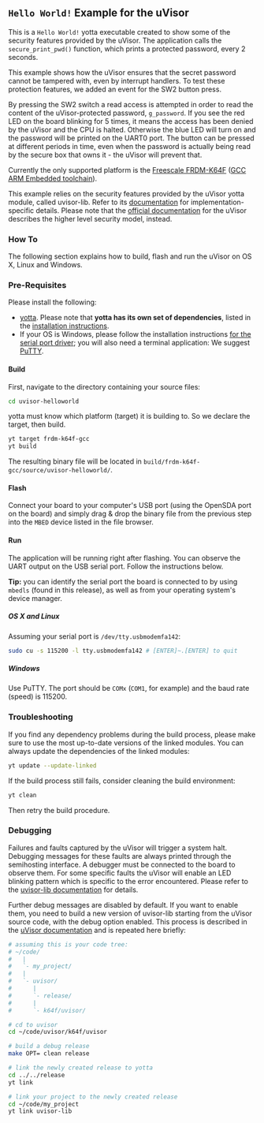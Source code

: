 ## `Hello World!` Example for the uVisor

This is a `Hello World!` yotta executable created to show some of the security features provided by the uVisor. The application calls the `secure_print_pwd()` function, which prints a protected password, every 2 seconds.

This example shows how the uVisor ensures that the secret password cannot be tampered with, even by interrupt handlers. To test these protection features, we added an event for the SW2 button press.

By pressing the SW2 switch a read access is attempted in order to read the content of the uVisor-protected password, `g_password`. If you see the red LED on the board blinking for 5 times, it means the access has been denied by the uVisor and the CPU is halted. Otherwise the blue LED will turn on and the password will be printed on the UART0 port. The button can be pressed at different periods in time, even when the password is actually being read by the secure box that owns it - the uVisor will prevent that.

Currently the only supported platform is the [Freescale FRDM-K64F](http://developer.mbed.org/platforms/FRDM-K64F/) ([GCC ARM Embedded toolchain](https://launchpad.net/gcc-arm-embedded)).

This example relies on the security features provided by the uVisor yotta module, called uvisor-lib. Refer to its [documentation](https://github.com/ARMmbed/uvisor-lib) for implementation-specific details. Please note that the [official documentation](https://github.com/ARMmbed/uvisor) for the uVisor describes the higher level security model, instead.

### How To

The following section explains how to build, flash and run the uVisor on OS X, Linux and Windows.

### Pre-Requisites

Please install the following:

* [yotta](https://github.com/ARMmbed/yotta). Please note that **yotta has its own set of dependencies**, listed in the [installation instructions](http://armmbed.github.io/yotta/#installing-on-windows).
* If your OS is Windows, please follow the installation instructions [for the
  serial port driver](https://developer.mbed.org/handbook/Windows-serial-configuration); you will also need a terminal application: We suggest [PuTTY](http://www.chiark.greenend.org.uk/~sgtatham/putty/download.html).

#### Build

First, navigate to the directory containing your source files:

```bash
cd uvisor-helloworld
```

yotta must know which platform (target) it is building to. So we declare the target, then build.

```bash
yt target frdm-k64f-gcc
yt build
```

The resulting binary file will be located in
`build/frdm-k64f-gcc/source/uvisor-helloworld/`.

#### Flash

Connect your board to your computer's USB port (using the OpenSDA port on the board) and simply drag & drop the binary file from the previous step into the `MBED` device listed in the file browser.

#### Run

The application will be running right after flashing. You can observe the UART output on the USB serial port. Follow the instructions below.

**Tip:** you can identify the serial port the board is connected to by using ``mbedls`` (found in this release), as well as from your operating system's device manager.

##### **OS X** and Linux

Assuming your serial port is `/dev/tty.usbmodemfa142`:

```bash
sudo cu -s 115200 -l tty.usbmodemfa142 # [ENTER]~.[ENTER] to quit
```

##### **Windows**

Use PuTTY. The port should be `COMx` (`COM1`, for example) and the baud rate (speed) is 115200.

### Troubleshooting

If you find any dependency problems during the build process, please make sure to use the most up-to-date versions of the linked modules. You can always update the dependencies of the linked modules:

```bash
yt update --update-linked
```
If the build process still fails, consider cleaning the build environment:

```bash
yt clean
```
Then retry the build procedure.

### Debugging

Failures and faults captured by the uVisor will trigger a system halt. Debugging messages for these faults are always printed through the semihosting interface. A debugger must be connected to the board to observe them. For some specific faults the uVisor will enable an LED blinking pattern which is specific to the error encountered. Please refer to the [uvisor-lib documentation](https://github.com/ARMmbed/uvisor-lib) for details.

Further debug messages are disabled by default. If you want to enable them, you need to build a new version of uvisor-lib starting from the uVisor source code, with the debug option enabled. This process is described in the [uVisor documentation](https://github.com/ARMmbed/uvisor) and is repeated here briefly:

```bash
# assuming this is your code tree:
# ~/code/
#   |
#   `- my_project/
#   |
#   `- uvisor/
#      |
#      `- release/
#      |
#      `- k64f/uvisor/

# cd to uvisor
cd ~/code/uvisor/k64f/uvisor

# build a debug release
make OPT= clean release

# link the newly created release to yotta
cd ../../release
yt link

# link your project to the newly created release
cd ~/code/my_project
yt link uvisor-lib
```
